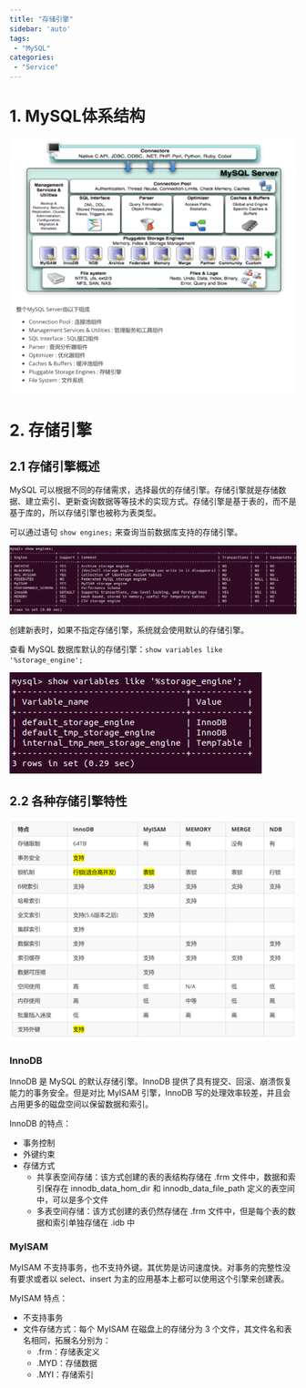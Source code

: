 ```yaml
---
title: "存储引擎"
sidebar: 'auto'
tags:
 - "MySQL"
categories: 
 - "Service"
---
```


# 1. MySQL体系结构

![0fdd8178314c8a97dcfd4036113887ce.png](./image/0fdd8178314c8a97dcfd4036113887ce.png)

# 2. 存储引擎

## 2.1 存储引擎概述

MySQL 可以根据不同的存储需求，选择最优的存储引擎。存储引擎就是存储数据、建立索引、更新查询数据等等技术的实现方式。存储引擎是基于表的，而不是基于库的，所以存储引擎也被称为表类型。

可以通过语句 `show engines;` 来查询当前数据库支持的存储引擎。

![34d3d473e4b2fada3909830a293598a6.png](./image/34d3d473e4b2fada3909830a293598a6.png)

创建新表时，如果不指定存储引擎，系统就会使用默认的存储引擎。

查看 MySQL 数据库默认的存储引擎：`show variables like '%storage_engine';`

![0e15f558819b63416f28faae5ebf043b.png](./image/0e15f558819b63416f28faae5ebf043b.png)

## 2.2 各种存储引擎特性

![32530ce5bde528f204500386850343ba.png](./image/32530ce5bde528f204500386850343ba.png)

### InnoDB

InnoDB 是 MySQL 的默认存储引擎。InnoDB 提供了具有提交、回滚、崩溃恢复能力的事务安全。但是对比 MyISAM 引擎，InnoDB 写的处理效率较差，并且会占用更多的磁盘空间以保留数据和索引。

InnoDB 的特点：

* 事务控制
* 外键约束
* 存储方式    
	* 共享表空间存储：该方式创建的表的表结构存储在 .frm 文件中，数据和索引保存在 innodb_data_hom_dir 和 innodb_data_file_path 定义的表空间中，可以是多个文件
    * 多表空间存储：该方式创建的表仍然存储在 .frm 文件中，但是每个表的数据和索引单独存储在 .idb 中
	
### MyISAM

MyISAM 不支持事务，也不支持外键。其优势是访问速度快。对事务的完整性没有要求或者以 select、insert 为主的应用基本上都可以使用这个引擎来创建表。

MyISAM 特点：

* 不支持事务
* 文件存储方式：每个 MyISAM 在磁盘上的存储分为 3 个文件，其文件名和表名相同，拓展名分别为：    
	* .frm：存储表定义
    * .MYD：存储数据
    * .MYI：存储索引


